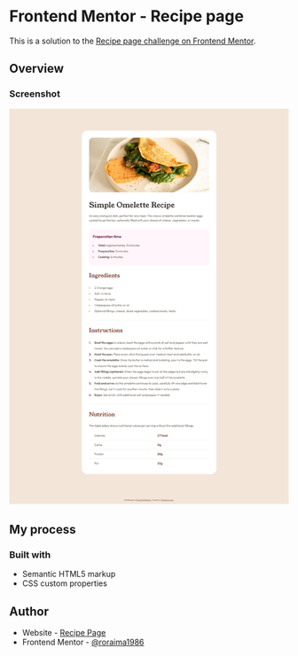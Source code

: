 # Frontend Mentor - Recipe page

This is a solution to the [Recipe page challenge on Frontend Mentor](https://www.frontendmentor.io/challenges/recipe-page-KiTsR8QQKm). 

## Overview

### Screenshot

![](./design/frontend-mentor-recipe-page.png)

## My process

### Built with

- Semantic HTML5 markup
- CSS custom properties

## Author

- Website - [Recipe Page](https://roraima1986.github.io/recipe.github.io/)
- Frontend Mentor - [@roraima1986](https://www.frontendmentor.io/profile/roraima1986)


